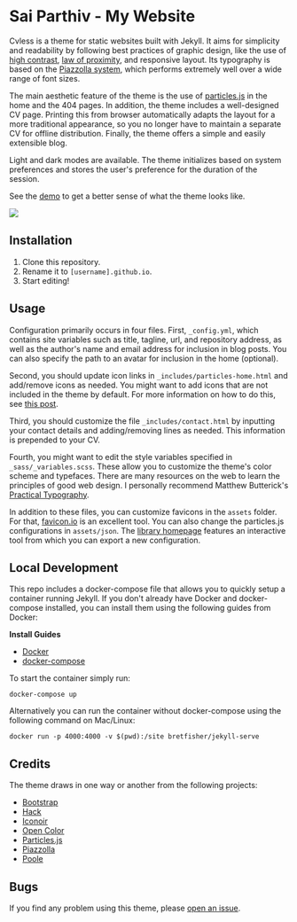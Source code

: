 # Sai Parthiv - My Website

Cvless is a theme for static websites built with Jekyll. It aims for simplicity and readability by following best practices of graphic design, like the use of [high contrast](https://www.contrastrebellion.com), [law of proximity](https://lawsofux.com/law-of-proximity), and responsive layout. Its typography is based on the [Piazzolla system](https://piazzolla.huertatipografica.com/), which performs extremely well over a wide range of font sizes.

The main aesthetic feature of the theme is the use of [particles.js](https://vincentgarreau.com/particles.js/) in the home and the 404 pages. In addition, the theme includes a well-designed CV page. Printing this from browser automatically adapts the layout for a more traditional appearance, so you no longer have to maintain a separate CV for offline distribution. Finally, the theme offers a simple and easily extensible blog.

Light and dark modes are available. The theme initializes based on system preferences and stores the user's preference for the duration of the session.

See the [demo](https://cvless.netlify.app) to get a better sense of what the theme looks like.

![](https://github.com/piazzai/cvless/blob/master/screenshot.jpg)

## Installation

1.  Clone this repository.
2.  Rename it to `[username].github.io`.
3.  Start editing!

## Usage

Configuration primarily occurs in four files. First, `_config.yml`, which contains site variables such as title, tagline, url, and repository address, as well as the author's name and email address for inclusion in blog posts. You can also specify the path to an avatar for inclusion in the home (optional).

Second, you should update icon links in `_includes/particles-home.html` and add/remove icons as needed. You might want to add icons that are not included in the theme by default. For more information on how to do this, see [this post](https://cvless.netlify.app/2022/08/01/on-the-use-of-icons/).

Third, you should customize the file `_includes/contact.html` by inputting your contact details and adding/removing lines as needed. This information is prepended to your CV.

Fourth, you might want to edit the style variables specified in `_sass/_variables.scss`. These allow you to customize the theme's color scheme and typefaces. There are many resources on the web to learn the principles of good web design. I personally recommend Matthew Butterick's [Practical Typography](https://practicaltypography.com/websites.html).

In addition to these files, you can customize favicons in the `assets` folder. For that, [favicon.io](https://favicon.io/) is an excellent tool. You can also change the particles.js configurations in `assets/json`. The [library homepage](https://vincentgarreau.com/particles.js/) features an interactive tool from which you can export a new configuration.

## Local Development

This repo includes a docker-compose file that allows you to quickly setup a container running Jekyll. If you don't already have Docker and docker-compose installed, you can install them using the following guides from Docker:

**Install Guides**
* [Docker](https://docs.docker.com/get-docker/)
* [docker-compose](https://docs.docker.com/compose/install/)

To start the container simply run:

```
docker-compose up
```

Alternatively you can run the container without docker-compose using the following command on Mac/Linux:

```
docker run -p 4000:4000 -v $(pwd):/site bretfisher/jekyll-serve
```

## Credits

The theme draws in one way or another from the following projects:

-   [Bootstrap](https://getbootstrap.com/)
-   [Hack](https://sourcefoundry.org/hack/)
-   [Iconoir](https://iconoir.com/)
-   [Open Color](https://yeun.github.io/open-color/)
-   [Particles.js](https://vincentgarreau.com/particles.js/)
-   [Piazzolla](https://piazzolla.huertatipografica.com/)
-   [Poole](https://getpoole.com/)

## Bugs

If you find any problem using this theme, please [open an issue](https://github.com/piazzai/cvless/issues).
